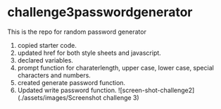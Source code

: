 # challenge3passwordgenerator
This is the repo for random password generator
1. copied starter code.
2. updated href for both style sheets and javascript.
3. declared variables.
4. prompt function for charaterlength, upper case, lower case, special characters and numbers.
5. created generate password function.
6. Updated write password function.
![screen-shot-challenge2](./assets/images/Screenshot challenge 3)
